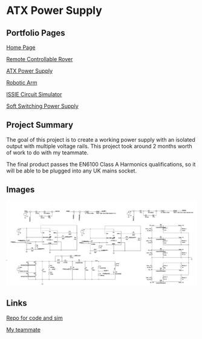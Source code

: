 # ATX Power Supply

## Portfolio Pages

[Home Page](index.md)

[Remote Controllable Rover](Rover.md)

[ATX Power Supply](ATX.md)

[Robotic Arm](RoboticArm.md)

[ISSIE Circuit Simulator](Issie.md)

[Soft Switching Power Supply](SoftSwitching.md)

## Project Summary

The goal of this project is to create a working power supply with an isolated output with multiple voltage rails. This project took around 2 months worth of work to do with my teammate.

The final product passes the EN6100 Class A Harmonics qualifications, so it will be able to be plugged into any UK mains socket.

## Images

![Full Circuit](ATX_Images/full_circuit.png)

## Links

[Repo for code and sim](https://github.com/ck1419/ATX_PowerSupply)

[My teammate](https://github.com/yannichau)

